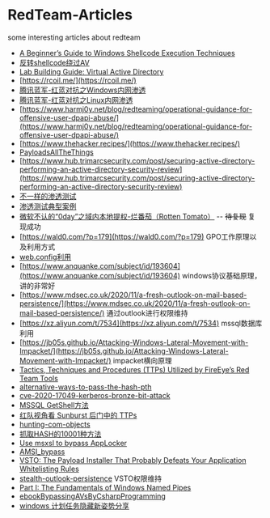 # RedTeam-Articles
some interesting articles about redteam

- [A Beginner’s Guide to Windows Shellcode Execution Techniques](https://www.contextis.com/en/blog/a-beginners-guide-to-windows-shellcode-execution-techniques)
- [反转shellcode绕过AV](https://idiotc4t.com/defense-evasion/reverse-strings-bypass-av)
- [Lab Building Guide: Virtual Active Directory](https://medium.com/@vartaisecurity/lab-building-guide-virtual-active-directory-5f0d0c8eb907)
- [https://rcoil.me/](https://rcoil.me/)
- [腾讯蓝军-红蓝对抗之Windows内网渗透](https://mp.weixin.qq.com/s/OGiDm3IHBP3_g0AOIHGCKA)
- [腾讯蓝军-红蓝对抗之Linux内网渗透](https://security.tencent.com/index.php/blog/msg/174)
- [https://www.harmj0y.net/blog/redteaming/operational-guidance-for-offensive-user-dpapi-abuse/](https://www.harmj0y.net/blog/redteaming/operational-guidance-for-offensive-user-dpapi-abuse/)
- [https://www.thehacker.recipes/](https://www.thehacker.recipes/)
- [PayloadsAllTheThings](https://github.com/swisskyrepo/PayloadsAllTheThings/blob/master/Methodology%20and%20Resources/Active%20Directory%20Attack.md#tools)
- [https://www.hub.trimarcsecurity.com/post/securing-active-directory-performing-an-active-directory-security-review](https://www.hub.trimarcsecurity.com/post/securing-active-directory-performing-an-active-directory-security-review)
- [不一样的渗透测试](https://blog.ateam.qianxin.com/post/zhe-shi-yi-pian-bu-yi-yang-de-zhen-shi-shen-tou-ce-shi-an-li-fen-xi-wen-zhang/)
- [渗透测试典型案例](https://www.cnblogs.com/backlion/p/10843067.html)
- [微软不认的“0day”之域内本地提权-烂番茄（Rotten Tomato）](https://blog.ateam.qianxin.com/post/wei-ruan-bu-ren-de-0day-zhi-yu-nei-ben-di-ti-quan-lan-fan-qie/#0x04-%E5%88%A9%E7%94%A8%E5%9C%BA%E6%99%AF) -- ~~待复现~~ 复现成功
- [https://wald0.com/?p=179](https://wald0.com/?p=179) GPO工作原理以及利用方式
- [web.config利用](https://www.jianshu.com/p/ca7ea37bb1c1)
- [https://www.anquanke.com/subject/id/193604](https://www.anquanke.com/subject/id/193604) windows协议基础原理，讲的非常好
- [https://www.mdsec.co.uk/2020/11/a-fresh-outlook-on-mail-based-persistence/](https://www.mdsec.co.uk/2020/11/a-fresh-outlook-on-mail-based-persistence/) 通过outlook进行权限维持
- [https://xz.aliyun.com/t/7534](https://xz.aliyun.com/t/7534) mssql数据库利用
- [https://jb05s.github.io/Attacking-Windows-Lateral-Movement-with-Impacket/](https://jb05s.github.io/Attacking-Windows-Lateral-Movement-with-Impacket/) impacket横向原理
- [Tactics, Techniques and Procedures (TTPs) Utilized by FireEye’s Red Team Tools](https://www.picussecurity.com/resource/blog/techniques-tactics-procedures-utilized-by-fireeye-red-team-tools)
- [alternative-ways-to-pass-the-hash-pth](https://www.n00py.io/2020/12/alternative-ways-to-pass-the-hash-pth/)
- [cve-2020-17049-kerberos-bronze-bit-attack](https://blog.netspi.com/cve-2020-17049-kerberos-bronze-bit-attack/)
- [MSSQL GetShell方法](https://xz.aliyun.com/t/8603)
- [红队视角看 Sunburst 后门中的 TTPs](https://paper.seebug.org/1443/)
- [hunting-com-objects](https://www.fireeye.com/blog/threat-research/2019/06/hunting-com-objects.html)
- [抓取HASH的10001种方法](https://mp.weixin.qq.com/s?__biz=MzAwMzYxNzc1OA==&mid=2247490975&idx=1&sn=a7e7e4e5403f8c1a0ade50098c4898c2)
- [Use msxsl to bypass AppLocker](https://3gstudent.github.io/3gstudent.github.io/Use-msxsl-to-bypass-AppLocker/)
- [AMSI_bypass](https://evi1cg.me/archives/AMSI_bypass.html)
- [VSTO: The Payload Installer That Probably Defeats Your Application Whitelisting Rules](https://bohops.com/2018/01/31/vsto-the-payload-installer-that-probably-defeats-your-application-whitelisting-rules/)
- [stealth-outlook-persistence](https://vanmieghem.io/stealth-outlook-persistence/) VSTO权限维持
- [Part I: The Fundamentals of Windows Named Pipes](https://versprite.com/blog/security-research/microsoft-windows-pipes-intro/?__cf_chl_captcha_tk__=0275993b6b3cd6531650ce6e48e5a334442fcb01-1610543873-0-AaI18SDDvRM_d0RsXr_wfNJ9b-EVdv8t4gJTc4HDueQhBwn0G4csxJbDb2mkiTEYkW4HgQBsqIHaOM0VKSscFEwbzoP51s4iIHZEZmTz9M3ZE2XAxH66igVrpARJyw8oyiS922ZWngAI3NAmWaw6fcR_WG65AhZIWiZlIyL0Ri83kmHj8D-tOF0AI_MdeR9bEMGQnKYWg7S8jmjB6rp0tJbNzb5g-ygfsTEr2yzDydCjEcrKMNNGUJrdPiVOKLMnsjaGA4VY-FkQYOcFFheRk7UjXek3mI5pWZ8tjOjXyqJmJ5jvIqdcdVCdcJmTjDH6W9ohHQxOMOpk15VangDJHMQnjbR24B0sxY63SSJw9JLOcbLIjp3ipZ5dcVvvVyeYxCgcMQINI0IFPIq1KM6gNo-Vul2BDV1kAYYDSwn0Dw97iG4maZu9xE40Y-lJ6elY8ayPEKNCQXVB2EqUBLR2-0v_mhV6hrfu0y1VQqJJqzUOucnUyEdPK7n6rIr419_4yZYCbpJLYAW_IZjHOL9umnfge-fFG8rWGa_VKs7HOlgNf7JIRPDMEJD81t2awnqD2dHsuSlwyK7ORCg-7Qvutfg)
- [ebookBypassingAVsByCsharpProgramming](https://damonmohammadbagher.github.io/Posts/ebookBypassingAVsByCsharpProgramming/index.htm)
- [windows 计划任务隐藏新姿势分享](https://paper.seebug.org/1464/)
